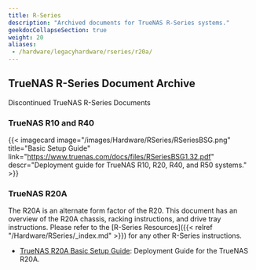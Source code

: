 ```yaml
---
title: R-Series
description: "Archived documents for TrueNAS R-Series systems."
geekdocCollapseSection: true
weight: 20
aliases:
 - /hardware/legacyhardware/rseries/r20a/
---
```


## TrueNAS R-Series Document Archive

Discontinued TrueNAS R-Series Documents

### TrueNAS R10 and R40

{{< imagecard image="/images/Hardware/RSeries/RSeriesBSG.png" title="Basic Setup Guide" link="https://www.truenas.com/docs/files/RSeriesBSG1.32.pdf"
descr="Deployment guide for TrueNAS R10, R20, R40, and R50 systems." >}}

### TrueNAS R20A

The R20A is an alternate form factor of the R20. This document has an overview of the R20A chassis, racking instructions, and drive tray instructions. Please refer to the [R-Series Resources]({{< relref "/Hardware/RSeries/_index.md" >}}) for any other R-Series instructions.

* <a href="https://www.truenas.com/docs/files/R20A1.1.pdf" download>TrueNAS R20A Basic Setup Guide</a>: Deployment Guide for the TrueNAS R20A.
